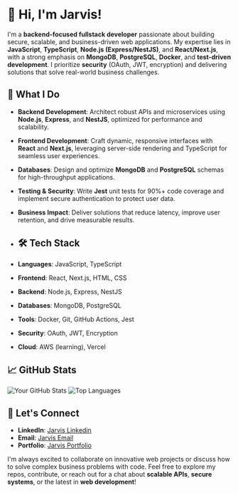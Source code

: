 # 👋 Hi, I'm Jarvis!

I'm a **backend-focused fullstack developer** passionate about building secure, scalable, and business-driven web applications. My expertise lies in **JavaScript**, **TypeScript**, **Node.js (Express/NestJS)**, and **React/Next.js**, with a strong emphasis on **MongoDB**, **PostgreSQL**, **Docker**, and **test-driven development**. I prioritize **security** (OAuth, JWT, encryption) and delivering solutions that solve real-world business challenges.

## 🚀 What I Do
- **Backend Development**: Architect robust APIs and microservices using **Node.js**, **Express**, and **NestJS**, optimized for performance and scalability.
- **Frontend Development**: Craft dynamic, responsive interfaces with **React** and **Next.js**, leveraging server-side rendering and TypeScript for seamless user experiences.
- **Databases**: Design and optimize **MongoDB** and **PostgreSQL** schemas for high-throughput applications.
- **Testing & Security**: Write **Jest** unit tests for 90%+ code coverage and implement secure authentication to protect user data.
- **Business Impact**: Deliver solutions that reduce latency, improve user retention, and drive measurable results.

- ## 🛠️ Tech Stack
- **Languages**: JavaScript, TypeScript
- **Frontend**: React, Next.js, HTML, CSS
- **Backend**: Node.js, Express, NestJS
- **Databases**: MongoDB, PostgreSQL
- **Tools**: Docker, Git, GitHub Actions, Jest
- **Security**: OAuth, JWT, Encryption
- **Cloud**: AWS (learning), Vercel

## 📈 GitHub Stats
![Your GitHub Stats](https://github-readme-stats.vercel.app/api?username=samuel-jarvis&show_icons=true&theme=radical)
![Top Languages](https://github-readme-stats.vercel.app/api/top-langs/?username=samuel-jarvis&layout=compact&theme=radical)

## 🤝 Let's Connect
- **LinkedIn**: [Jarvis Linkedin](https://www.linkedin.com/in/samuel-jarvis-dev)
- **Email**: [Jarvis Email](jarvisdev277@gmail.com)
- **Portfolio**: [Jarvis Portfolio](https://jarvis.cc.cc)

I'm always excited to collaborate on innovative web projects or discuss how to solve complex business problems with code. Feel free to explore my repos, contribute, or reach out for a chat about **scalable APIs**, **secure systems**, or the latest in **web development**!
